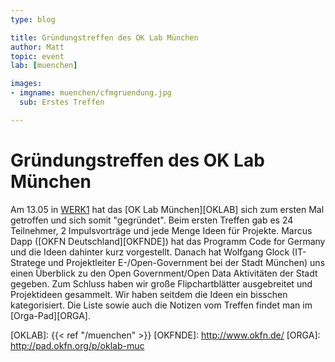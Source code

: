 ```yaml
---
type: blog

title: Gründungstreffen des OK Lab München
author: Matt
topic: event
lab: [muenchen]

images:
- imgname: muenchen/cfmgruendung.jpg
  sub: Erstes Treffen

---
```


# Gründungstreffen des OK Lab München

Am 13.05 in [WERK1] hat das [OK Lab München][OKLAB] sich zum ersten Mal getroffen und sich somit "gegründet". Beim ersten Treffen gab es 24 Teilnehmer, 2 Impulsvorträge und jede Menge Ideen für Projekte. Marcus Dapp ([OKFN Deutschland][OKFNDE]) hat das Programm Code for Germany und die Ideen dahinter kurz vorgestellt. Danach hat Wolfgang Glock (IT-Stratege und Projektleiter E-/Open-Government bei der Stadt München) uns einen Überblick zu den Open Government/Open Data Aktivitäten der Stadt gegeben. Zum Schluss haben wir große Flipchartblätter ausgebreitet und Projektideen gesammelt. Wir haben seitdem die Ideen ein bisschen kategorisiert. Die Liste sowie auch die Notizen vom Treffen findet man im [Orga-Pad][ORGA].

[WERK1]: http://www.werk1muenchen.de/
[OKLAB]: {{< ref "/muenchen" >}}
[OKFNDE]: http://www.okfn.de/
[ORGA]: http://pad.okfn.org/p/oklab-muc
